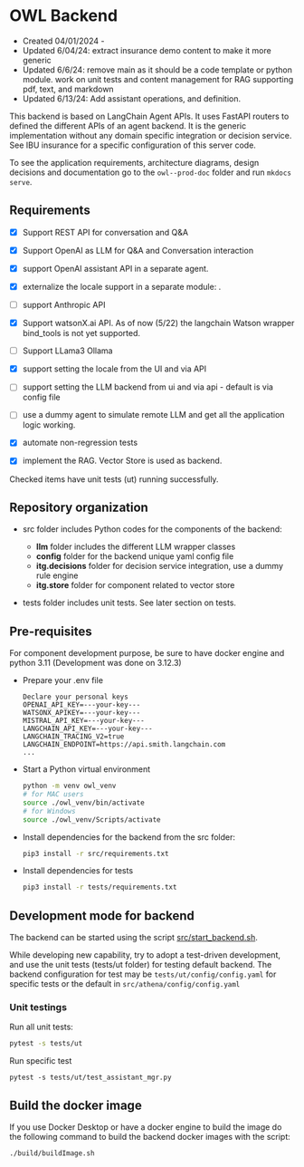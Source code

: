 #  OWL Backend

* Created 04/01/2024 - 
* Updated 6/04/24: extract insurance demo content to make it more generic
* Updated 6/6/24: remove main as it should be a code template or python module. work on unit tests and content management for RAG supporting pdf, text, and markdown
* Updated 6/13/24: Add assistant operations, and definition. 

This backend is based on LangChain Agent APIs. It uses FastAPI routers to defined the different APIs of an agent backend. 
It is the generic implementation without any domain specific integration or decision service. See IBU insurance for a specific configuration of this server code.

To see the application requirements, architecture diagrams, design decisions and documentation go to the `owl--prod-doc` folder and run `mkdocs serve`.


## Requirements


* [x] Support REST API for conversation and Q&A
* [x] Support OpenAI as LLM for Q&A and Conversation interaction 
* [x] support OpenAI assistant API in a separate agent.
* [x] externalize the locale support in a separate module: .
* [ ] support Anthropic API
* [x] Support watsonX.ai API. As of now (5/22) the langchain Watson wrapper bind_tools is not yet supported. 
* [ ] Support LLama3 Ollama
* [x] support setting the locale from the UI and via API
* [ ] support setting the LLM backend from ui and via api - default is via config file
* [ ] use a dummy agent to simulate remote LLM and get all the application logic working.
* [x] automate non-regression tests
* [x] implement the RAG. Vector Store is used as backend. 


Checked items have unit tests (ut) running successfully. 

## Repository organization

* src folder includes Python codes for the components of the backend:

    * **llm** folder includes the different LLM wrapper classes 
    * **config** folder for the backend unique yaml config file
    * **itg.decisions** folder for decision service integration, use a dummy rule engine
    * **itg.store** folder for component related to vector store

* tests folder includes unit tests. See later section on tests.

## Pre-requisites

For component development purpose, be sure to have docker engine and python 3.11 (Development was done on 3.12.3)

* Prepare your .env file

    ```
    Declare your personal keys
    OPENAI_API_KEY=---your-key---
    WATSONX_APIKEY=---your-key---
    MISTRAL_API_KEY=---your-key---
    LANGCHAIN_API_KEY=---your-key---
    LANGCHAIN_TRACING_V2=true
    LANGCHAIN_ENDPOINT=https://api.smith.langchain.com
    ...
    ```

* Start a Python virtual environment

    ```sh
    python -m venv owl_venv
    # for MAC users
    source ./owl_venv/bin/activate
    # for Windows
    source ./owl_venv/Scripts/activate
    ```

* Install dependencies for the backend from the src folder: 

    ```sh
    pip3 install -r src/requirements.txt
    ```

* Install dependencies for tests

    ```sh
    pip3 install -r tests/requirements.txt
    ```

## Development mode for backend

The backend can be started using the script [src/start_backend.sh](./src/start_backend.sh). 

While developing new capability, try to adopt a test-driven development, and use the unit tests (tests/ut folder) for testing default backend. 
The backend configuration for test may be  `tests/ut/config/config.yaml` for specific tests or the default in `src/athena/config/config.yaml`

### Unit testings

Run all unit tests:

```sh
pytest -s tests/ut
```

Run specific test

```
pytest -s tests/ut/test_assistant_mgr.py
```

## Build the docker image

If you use Docker Desktop or have a docker engine to build the image do the following command to build the backend docker images with the script:

```sh
./build/buildImage.sh
```
